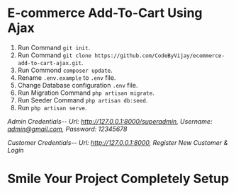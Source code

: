 # E-commerce Add-To-Cart Using Ajax

1. Run Command `git init`.
2. Run Command `git clone https://github.com/CodeByVijay/ecommerce-add-to-cart-ajax.git`.
3. Run Commond `composer update`.
4. Rename `.env.example` to `.env` file.
5. Change Database configuration `.env` file.
6. Run Migration Command `php artisan migrate`.
7. Run Seeder Command `php artisan db:seed`.
8. Run `php artisan serve`.

*Admin Credentials-- Url: http://127.0.0.1:8000/superadmin, Username: admin@gmail.com, Password: 12345678*

*Customer Credentials-- Url: http://127.0.0.1:8000, Register New Customer & Login*

# Smile Your Project Completely Setup 
